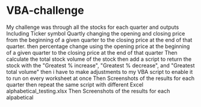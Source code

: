 # VBA-challenge
My challenge was through all the stocks for each quarter and outputs
Including Ticker symbol
Quartly changing the opening and closing price from the beginning of a given quarter to the closing price at the end of that quarter.
then percentage change using  the opening price at the beginning of a given quarter to the closing price at the end of that quarter
Then calculate the total stock volume of the stock
then add a script to return the stock with the "Greatest % increase", "Greatest % decrease", and "Greatest total volume"
then i have to make adjustments to my VBA script to enable it to run on every worksheet at once
Then Screenshots of the results for each quarter
then repeat the same script with different Excel alphabetical_testing.xlsx
Then Screenshots of the results for each alpabetical
